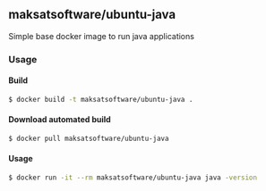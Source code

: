 ## maksatsoftware/ubuntu-java

Simple base docker image to run java applications

### Usage

#### Build

```bash
$ docker build -t maksatsoftware/ubuntu-java .
```

#### Download automated build

```bash
$ docker pull maksatsoftware/ubuntu-java
```

#### Usage

```bash
$ docker run -it --rm maksatsoftware/ubuntu-java java -version
```

